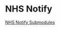 # NHS Notify

[NHS Notify Submodules](https://github.com/orgs/NHSDigital/repositories?q=nhsnotify-)
